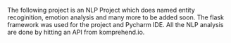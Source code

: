 The following project is an NLP Project which does named entity recoginition, emotion analysis and many more to be added soon. The flask framework was used for the project and Pycharm IDE. All the NLP analysis are done by hitting an API from komprehend.io.